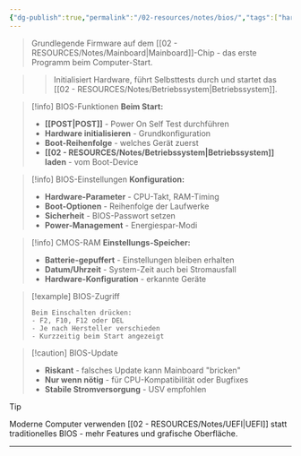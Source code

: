 ```yaml
---
{"dg-publish":true,"permalink":"/02-resources/notes/bios/","tags":["hardware/firmware","software/system","GFN/prüfungsrelevant/AP1/vorbereitung"],"noteIcon":"","updated":"2025-09-16T23:41:26.000+02:00"}
---
```



> Grundlegende Firmware auf dem [[02 - RESOURCES/Notes/Mainboard\|Mainboard]]-Chip - das erste Programm beim Computer-Start.

>> Initialisiert Hardware, führt Selbsttests durch und startet das [[02 - RESOURCES/Notes/Betriebssystem\|Betriebssystem]].

>[!info] BIOS-Funktionen
>**Beim Start:**
>- **[[POST\|POST]]** - Power On Self Test durchführen
>- **Hardware initialisieren** - Grundkonfiguration
>- **Boot-Reihenfolge** - welches Gerät zuerst
>- **[[02 - RESOURCES/Notes/Betriebssystem\|Betriebssystem]] laden** - vom Boot-Device

>[!info] BIOS-Einstellungen
>**Konfiguration:**
>- **Hardware-Parameter** - CPU-Takt, RAM-Timing
>- **Boot-Optionen** - Reihenfolge der Laufwerke
>- **Sicherheit** - BIOS-Passwort setzen
>- **Power-Management** - Energiespar-Modi

>[!info] CMOS-RAM
>**Einstellungs-Speicher:**
>- **Batterie-gepuffert** - Einstellungen bleiben erhalten
>- **Datum/Uhrzeit** - System-Zeit auch bei Stromausfall
>- **Hardware-Konfiguration** - erkannte Geräte

>[!example] BIOS-Zugriff
>```
>Beim Einschalten drücken:
>- F2, F10, F12 oder DEL
>- Je nach Hersteller verschieden
>- Kurzzeitig beim Start angezeigt
>```

>[!caution] BIOS-Update
>- **Riskant** - falsches Update kann Mainboard "bricken"
>- **Nur wenn nötig** - für CPU-Kompatibilität oder Bugfixes
>- **Stabile Stromversorgung** - USV empfohlen

>[!tip] 
>Moderne Computer verwenden [[02 - RESOURCES/Notes/UEFI\|UEFI]] statt traditionelles BIOS - mehr Features und grafische Oberfläche.

---